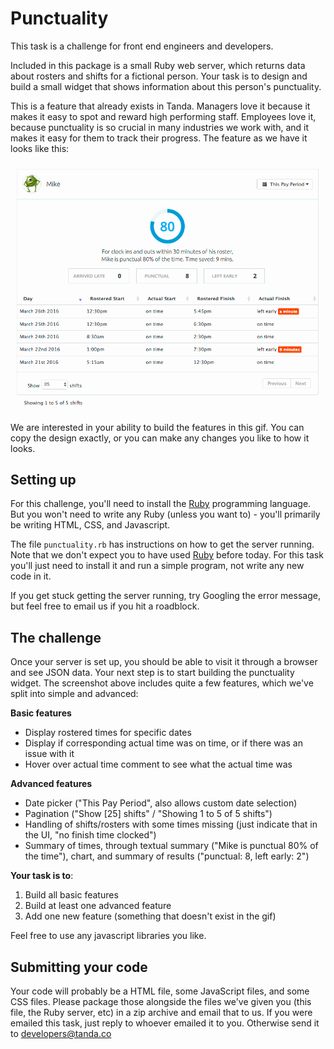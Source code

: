 Punctuality
=================================

This task is a challenge for front end engineers and developers.

Included in this package is a small Ruby web server, which returns data about rosters and shifts for a fictional person. Your task is to design and build a small widget that shows information about this person's punctuality.

This is a feature that already exists in Tanda. Managers love it because it makes it easy to spot and reward high performing staff. Employees love it, because punctuality is so crucial in many industries we work with, and it makes it easy for them to track their progress. The feature as we have it looks like this:

![The current punctuality module](example.gif)

We are interested in your ability to build the features in this gif. You can copy the design exactly, or you can make any changes you like to how it looks.

## Setting up

For this challenge, you'll need to install the [Ruby](https://www.ruby-lang.org/en/) programming language. But you won't need to write any Ruby (unless you want to) - you'll primarily be writing HTML, CSS, and Javascript.

The file `punctuality.rb` has instructions on how to get the server running. Note that we don't expect you to have used [Ruby](https://www.ruby-lang.org/en/) before today. For this task you'll just need to install it and run a simple program, not write any new code in it.

If you get stuck getting the server running, try Googling the error message, but feel free to email us if you hit a roadblock.

## The challenge

Once your server is set up, you should be able to visit it through a browser and see JSON data. Your next step is to start building the punctuality widget. The screenshot above includes quite a few features, which we've split into simple and advanced:

**Basic features**

- Display rostered times for specific dates
- Display if corresponding actual time was on time, or if there was an issue with it
- Hover over actual time comment to see what the actual time was

**Advanced features**

- Date picker ("This Pay Period", also allows custom date selection)
- Pagination ("Show [25] shifts" / "Showing 1 to 5 of 5 shifts")
- Handling of shifts/rosters with some times missing (just indicate that in the UI, "no finish time clocked")
- Summary of times, through textual summary ("Mike is punctual 80% of the time"), chart, and summary of results ("punctual: 8, left early: 2")

**Your task is to**:

1. Build all basic features
2. Build at least one advanced feature
3. Add one new feature (something that doesn't exist in the gif)

Feel free to use any javascript libraries you like.

## Submitting your code

Your code will probably be a HTML file, some JavaScript files, and some CSS files. Please package those alongside the files we've given you (this file, the Ruby server, etc) in a zip archive and email that to us. If you were emailed this task, just reply to whoever emailed it to you. Otherwise send it to developers@tanda.co
